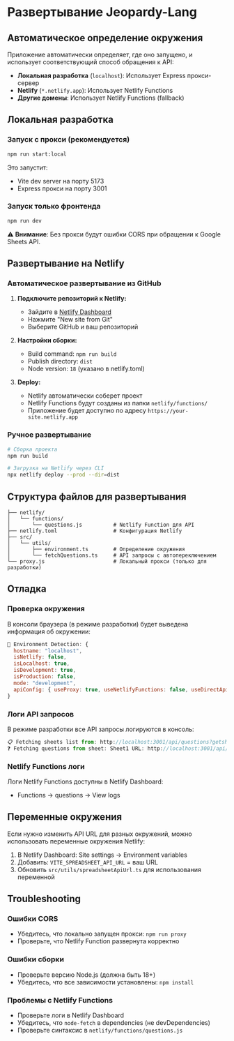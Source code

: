 # Развертывание Jeopardy-Lang

## Автоматическое определение окружения

Приложение автоматически определяет, где оно запущено, и использует соответствующий способ обращения к API:

- **Локальная разработка** (`localhost`): Использует Express прокси-сервер
- **Netlify** (`*.netlify.app`): Использует Netlify Functions
- **Другие домены**: Использует Netlify Functions (fallback)

## Локальная разработка

### Запуск с прокси (рекомендуется)
```bash
npm run start:local
```
Это запустит:
- Vite dev server на порту 5173
- Express прокси на порту 3001

### Запуск только фронтенда
```bash
npm run dev
```
⚠️ **Внимание**: Без прокси будут ошибки CORS при обращении к Google Sheets API.

## Развертывание на Netlify

### Автоматическое развертывание из GitHub

1. **Подключите репозиторий к Netlify:**
   - Зайдите в [Netlify Dashboard](https://app.netlify.com)
   - Нажмите "New site from Git"
   - Выберите GitHub и ваш репозиторий

2. **Настройки сборки:**
   - Build command: `npm run build`
   - Publish directory: `dist`
   - Node version: `18` (указано в netlify.toml)

3. **Deploy:**
   - Netlify автоматически соберет проект
   - Netlify Functions будут созданы из папки `netlify/functions/`
   - Приложение будет доступно по адресу `https://your-site.netlify.app`

### Ручное развертывание

```bash
# Сборка проекта
npm run build

# Загрузка на Netlify через CLI
npx netlify deploy --prod --dir=dist
```

## Структура файлов для развертывания

```
├── netlify/
│   └── functions/
│       └── questions.js          # Netlify Function для API
├── netlify.toml                  # Конфигурация Netlify
├── src/
│   └── utils/
│       ├── environment.ts        # Определение окружения
│       └── fetchQuestions.ts     # API запросы с автопереключением
└── proxy.js                      # Локальный прокси (только для разработки)
```

## Отладка

### Проверка окружения
В консоли браузера (в режиме разработки) будет выведена информация об окружении:
```javascript
🔧 Environment Detection: {
  hostname: "localhost",
  isNetlify: false,
  isLocalhost: true,
  isDevelopment: true,
  isProduction: false,
  mode: "development",
  apiConfig: { useProxy: true, useNetlifyFunctions: false, useDirectApi: false }
}
```

### Логи API запросов
В режиме разработки все API запросы логируются в консоль:
```javascript
📋 Fetching sheets list from: http://localhost:3001/api/questions?getsheets=1
❓ Fetching questions from sheet: Sheet1 URL: http://localhost:3001/api/questions?name=Sheet1
```

### Netlify Functions логи
Логи Netlify Functions доступны в Netlify Dashboard:
- Functions → questions → View logs

## Переменные окружения

Если нужно изменить API URL для разных окружений, можно использовать переменные окружения Netlify:

1. В Netlify Dashboard: Site settings → Environment variables
2. Добавить: `VITE_SPREADSHEET_API_URL` = ваш URL
3. Обновить `src/utils/spreadsheetApiUrl.ts` для использования переменной

## Troubleshooting

### Ошибки CORS
- Убедитесь, что локально запущен прокси: `npm run proxy`
- Проверьте, что Netlify Function развернута корректно

### Ошибки сборки
- Проверьте версию Node.js (должна быть 18+)
- Убедитесь, что все зависимости установлены: `npm install`

### Проблемы с Netlify Functions
- Проверьте логи в Netlify Dashboard
- Убедитесь, что `node-fetch` в dependencies (не devDependencies)
- Проверьте синтаксис в `netlify/functions/questions.js`
